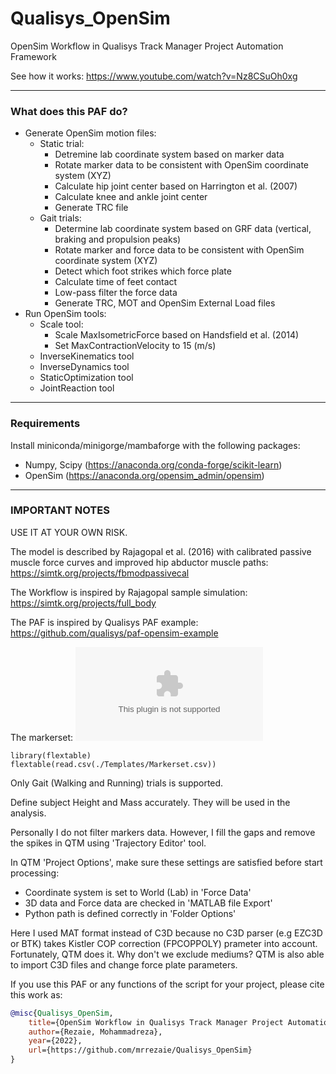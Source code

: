 # Qualisys_OpenSim
OpenSim Workflow in Qualisys Track Manager Project Automation Framework

See how it works: https://www.youtube.com/watch?v=Nz8CSuOh0xg

----
### What does this PAF do?
- Generate OpenSim motion files:
    - Static trial:
        - Detremine lab coordinate system based on marker data
        - Rotate marker data to be consistent with OpenSim coordinate system (XYZ)
        - Calculate hip joint center based on Harrington et al. (2007)
        - Calculate knee and ankle joint center
        - Generate TRC file
    - Gait trials:
        - Determine lab coordinate system based on GRF data (vertical, braking and propulsion peaks)
        - Rotate marker and force data to be consistent with OpenSim coordinate system (XYZ)
        - Detect which foot strikes which force plate
        - Calculate time of feet contact
        - Low-pass filter the force data
        - Generate TRC, MOT and OpenSim External Load files
- Run OpenSim tools:
    - Scale tool:
        - Scale MaxIsometricForce based on Handsfield et al. (2014)
        - Set MaxContractionVelocity to 15 (m/s)
    - InverseKinematics tool
    - InverseDynamics tool
    - StaticOptimization tool
    - JointReaction tool

---
### Requirements
Install miniconda/minigorge/mambaforge with the following packages:
- Numpy, Scipy (https://anaconda.org/conda-forge/scikit-learn)
- OpenSim (https://anaconda.org/opensim_admin/opensim)

---
### IMPORTANT NOTES
USE IT AT YOUR OWN RISK.

The model is described by Rajagopal et al. (2016) with calibrated passive muscle force curves and improved hip abductor muscle paths: https://simtk.org/projects/fbmodpassivecal

The Workflow is inspired by Rajagopal sample simulation: https://simtk.org/projects/full_body

The PAF is inspired by Qualisys PAF example: https://github.com/qualisys/paf-opensim-example

The markerset:
![sample](./Templates/Markerset.csv)
```{r, echo=FALSE, warning=FALSE}
library(flextable)
flextable(read.csv(./Templates/Markerset.csv))
```

Only Gait (Walking and Running) trials is supported.

Define subject Height and Mass accurately. They will be used in the analysis.

Personally I do not filter markers data. However, I fill the gaps and remove the spikes in QTM using 'Trajectory Editor' tool.

In QTM 'Project Options', make sure these settings are satisfied before start processing:
- Coordinate system is set to World (Lab) in 'Force Data'
- 3D data and Force data are checked in 'MATLAB file Export'
- Python path is defined correctly in 'Folder Options'

Here I used MAT format instead of C3D because no C3D parser (e.g EZC3D or BTK) takes Kistler COP correction (FPCOPPOLY) prameter into account. Fortunately, QTM does it. Why don't we exclude mediums? QTM is also able to import C3D files and change force plate parameters.

If you use this PAF or any functions of the script for your project, please cite this work as:

```bibtex
@misc{Qualisys_OpenSim,
    title={OpenSim Workflow in Qualisys Track Manager Project Automation Framework},
    author={Rezaie, Mohammadreza},
    year={2022},
    url={https://github.com/mrrezaie/Qualisys_OpenSim}
}
```

